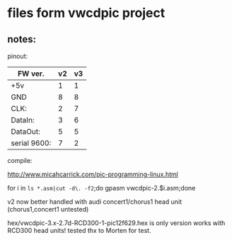 files form vwcdpic project
==========================

notes:
-----------
pinout:

| FW ver.      |v2 |v3 |
|--------------|---|---|
| +5v          | 1 | 1 |
| GND          | 8 | 8 |
| CLK:         | 2 | 7 |
| DataIn:      | 3 | 6 |
| DataOut:     | 5 | 5 |
| serial 9600: | 7 | 2 |

compile:

http://www.micahcarrick.com/pic-programming-linux.html

for i in `ls *.asm|cut -d\. -f2`;do gpasm vwcdpic-2.$i.asm;done

v2 now better handled with audi concert1/chorus1 head unit (chorus1,concert1 untested)

hex/vwcdpic-3.x-2.7d-RCD300-1-pic12f629.hex is only version works with RCD300 head units! tested thx to Morten for test.


